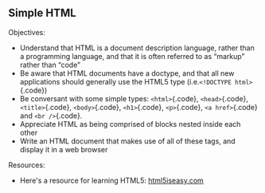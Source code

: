 Simple HTML
--

Objectives:

* Understand that HTML is a document description language, rather than a programming language, and that it is often referred to as “markup” rather than “code”
* Be aware that HTML documents have a doctype, and that all new applications should generally use the HTML5 type (i.e.`<!DOCTYPE html>`{.code})
* Be conversant with some simple types: `<html>`{.code}, `<head>`{.code}, `<title>`{.code}, `<body>`{.code}, `<h1>`{.code}, `<p>`{.code}, `<a href>`{.code} and `<br />`{.code}.
* Appreciate HTML as being comprised of blocks nested inside each other
* Write an HTML document that makes use of all of these tags, and display it in a web browser

Resources:

* Here's a resource for learning HTML5: [html5iseasy.com]

[html5iseasy.com]: http://html5iseasy.com/
